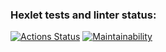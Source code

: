 ### Hexlet tests and linter status:
[![Actions Status](https://github.com/RomanKhol/python-project-lvl1/workflows/hexlet-check/badge.svg)](https://github.com/RomanKhol/python-project-lvl1/actions)
[![Maintainability](https://api.codeclimate.com/v1/badges/a99a88d28ad37a79dbf6/maintainability)](https://codeclimate.com/github/codeclimate/codeclimate/maintainability)
